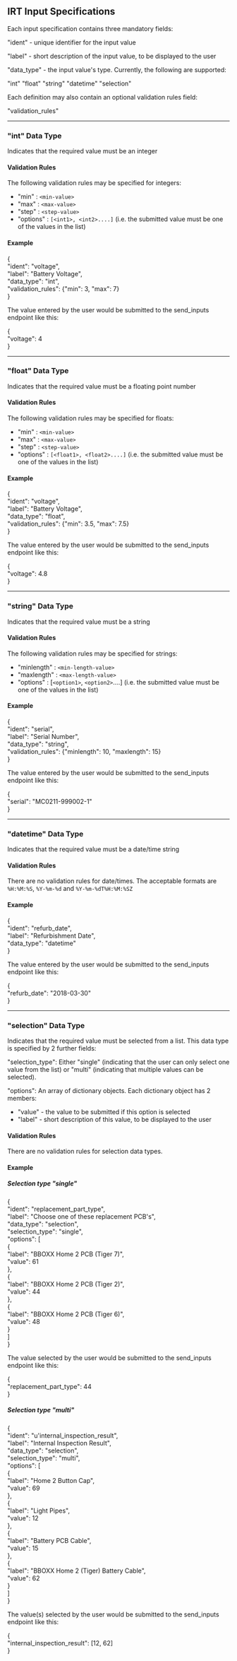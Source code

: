 ## IRT Input Specifications

Each input specification contains three mandatory fields:

"ident" - unique identifier for the input value

"label" - short description of the input value, to be displayed to the user

"data_type" - the input value's type. Currently, the following are supported:

"int"
"float"
"string"
"datetime"
"selection"

Each definition may also contain an optional validation rules field:

"validation_rules"

---
### "int" Data Type

Indicates that the required value must be an integer

#### Validation Rules

The following validation rules may be specified for integers:

* "min" : `<min-value>`
* "max" : `<max-value>`
* "step" : `<step-value>`
* "options" : `[<int1>, <int2>....]` (i.e. the submitted value must be one of the values in the list)

#### Example

{<br/>
   "ident": "voltage",<br/>
   "label": "Battery Voltage",<br/>
   "data_type": "int",<br/>
   "validation_rules": {"min": 3, "max": 7}<br/>
}

The value entered by the user would be submitted to the send_inputs endpoint like this:


{<br/>
    "voltage": 4<br/>
}




---
### "float" Data Type

Indicates that the required value must be a floating point number

#### Validation Rules

The following validation rules may be specified for floats:

* "min" : `<min-value>`
* "max" : `<max-value>`
* "step" : `<step-value>`
* "options" : `[<float1>, <float2>....]` (i.e. the submitted value must be one of the values in the list)

#### Example

{<br/>
   "ident": "voltage",<br/>
   "label": "Battery Voltage",<br/>
   "data_type": "float",<br/>
   "validation_rules": {"min": 3.5, "max": 7.5}<br/>
}

The value entered by the user would be submitted to the send_inputs endpoint like this:

{<br/>
    "voltage": 4.8<br/>
}


---
### "string" Data Type

Indicates that the required value must be a string

#### Validation Rules

The following validation rules may be specified for strings:

* "minlength" : `<min-length-value>`
* "maxlength" : `<max-length-value>`
* "options" : [`<option1>`, `<option2>`....] (i.e. the submitted value must be one of the values in the list)

#### Example

{<br/>
   "ident": "serial",<br/>
   "label": "Serial Number",<br/>
   "data_type": "string",<br/>
   "validation_rules": {"minlength": 10, "maxlength": 15}<br/>
}

The value entered by the user would be submitted to the send_inputs endpoint like this:

{<br/>
    "serial": "MC0211-999002-1"<br/>
}


---
### "datetime" Data Type

Indicates that the required value must be a date/time string

#### Validation Rules

There are no validation rules for date/times. The acceptable formats are `%H:%M:%S`, `%Y-%m-%d` and `%Y-%m-%dT%H:%M:%SZ`

#### Example

{<br/>
   "ident": "refurb_date",<br/>
   "label": "Refurbishment Date",<br/>
   "data_type": "datetime"<br/>
}

The value entered by the user would be submitted to the send_inputs endpoint like this:

{<br/>
    "refurb_date": "2018-03-30"<br/>
}


---
### "selection" Data Type

Indicates that the required value must be selected from a list. This data type is specified by 2 further fields:

"selection_type": Either "single" (indicating that the user can only select one value from the list) or "multi" (indicating that multiple values can be selected). 

"options": An array of dictionary objects. Each dictionary object has 2 members:

* "value" - the value to be submitted if this option is selected
* "label" - short description of this value, to be displayed to the user

#### Validation Rules

There are no validation rules for selection data types.

#### Example

##### Selection type "single"

{<br/>
   "ident": "replacement_part_type",<br/>
   "label": "Choose one of these replacement PCB's",<br/>
   "data_type": "selection",<br/>
   "selection_type": "single",<br/>
   "options": [<br/>
        {<br/>
            "label": "BBOXX Home 2 PCB (Tiger 7)",<br/>
            "value": 61<br/>
        },<br/>
        {<br/>
            "label": "BBOXX Home 2 PCB (Tiger 2)",<br/>
            "value": 44<br/>
        },<br/>
        {<br/>
            "label": "BBOXX Home 2 PCB (Tiger 6)",<br/>
            "value": 48<br/>
        }<br/>
    ]<br/>
}

The value selected by the user would be submitted to the send_inputs endpoint like this:

{<br/>
    "replacement_part_type": 44<br/>
}

##### Selection type "multi"

{<br/>
   "ident": "u'internal_inspection_result",<br/>
   "label": "Internal Inspection Result",<br/>
   "data_type": "selection",<br/>
   "selection_type": "multi",<br/>
   "options": [<br/>
        {<br/>
            "label": "Home 2 Button Cap",<br/>
            "value": 69<br/>
        },<br/>
        {<br/>
            "label": "Light Pipes",<br/>
            "value": 12<br/>
        },<br/>
        {<br/>
            "label": "Battery PCB Cable",<br/>
            "value": 15<br/>
        },<br/>
        {<br/>
            "label": "BBOXX Home 2 (Tiger) Battery Cable",<br/>
            "value": 62<br/>
        }<br/>
    ]<br/>
}<br/>

The value(s) selected by the user would be submitted to the send_inputs endpoint like this:

{<br/>
    "internal_inspection_result": [12, 62]<br/>
}

